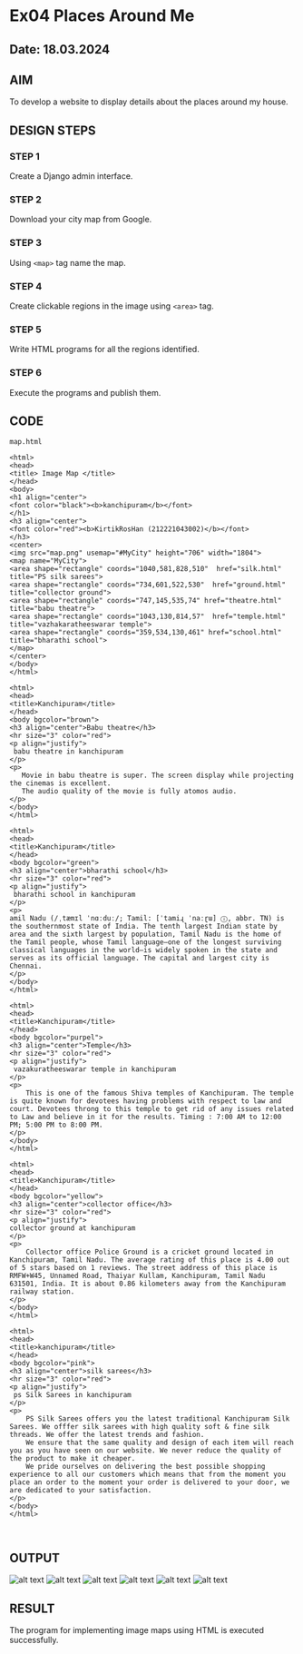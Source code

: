 # Ex04 Places Around Me
## Date: 18.03.2024

## AIM
To develop a website to display details about the places around my house.

## DESIGN STEPS

### STEP 1
Create a Django admin interface.

### STEP 2
Download your city map from Google.

### STEP 3
Using ```<map>``` tag name the map.

### STEP 4
Create clickable regions in the image using ```<area>``` tag.

### STEP 5
Write HTML programs for all the regions identified.

### STEP 6
Execute the programs and publish them.

## CODE
```
map.html

<html>
<head>
<title> Image Map </title>
</head>
<body>
<h1 align="center">
<font color="black"><b>kanchipuram</b></font>
</h1>
<h3 align="center">
<font color="red"><b>KirtikRosHan (212221043002)</b></font>  
</h3>
<center>
<img src="map.png" usemap="#MyCity" height="706" width="1804">
<map name="MyCity">
<area shape="rectangle" coords="1040,581,828,510"  href="silk.html" title="PS silk sarees">
<area shape="rectangle" coords="734,601,522,530"  href="ground.html" title="collector ground">
<area shape="rectangle" coords="747,145,535,74" href="theatre.html" title="babu theatre">
<area shape="rectangle" coords="1043,130,814,57"  href="temple.html" title="vazhakaratheeswarar temple">
<area shape="rectangle" coords="359,534,130,461" href="school.html" title="bharathi school">
</map>
</center>
</body>
</html>

<html>
<head>
<title>Kanchipuram</title>
</head>
<body bgcolor="brown">
<h3 align="center">Babu theatre</h3>
<hr size="3" color="red">
<p align="justify">
 babu theatre in kanchipuram
</p>
<p>
   Movie in babu theatre is super. The screen display while projecting the cinemas is excellent.
   The audio quality of the movie is fully atomos audio.
</p>
</body>
</html>

<html>
<head>
<title>Kanchipuram</title>
</head>
<body bgcolor="green">
<h3 align="center">bharathi school</h3>
<hr size="3" color="red">
<p align="justify">
 bharathi school in kanchipuram
</p>
<p>
amil Nadu (/ˌtæmɪl ˈnɑːduː/; Tamil: [ˈtamiɻ ˈnaːɽɯ] ⓘ, abbr. TN) is the southernmost state of India. The tenth largest Indian state by area and the sixth largest by population, Tamil Nadu is the home of the Tamil people, whose Tamil language—one of the longest surviving classical languages in the world—is widely spoken in the state and serves as its official language. The capital and largest city is Chennai.
</p>
</body>
</html>

<html>
<head>
<title>Kanchipuram</title>
</head>
<body bgcolor="purpel">
<h3 align="center">Temple</h3>
<hr size="3" color="red">
<p align="justify">
 vazakuratheeswarar temple in kanchipuram
</p>
<p>
    This is one of the famous Shiva temples of Kanchipuram. The temple is quite known for devotees having problems with respect to law and court. Devotees throng to this temple to get rid of any issues related to Law and believe in it for the results. Timing : 7:00 AM to 12:00 PM; 5:00 PM to 8:00 PM.
</p>
</body>
</html>

<html>
<head>
<title>Kanchipuram</title>
</head>
<body bgcolor="yellow">
<h3 align="center">collector office</h3>
<hr size="3" color="red">
<p align="justify">
collector ground at kanchipuram
</p>
<p>
    Collector office Police Ground is a cricket ground located in Kanchipuram, Tamil Nadu. The average rating of this place is 4.00 out of 5 stars based on 1 reviews. The street address of this place is RMFW+W45, Unnamed Road, Thaiyar Kullam, Kanchipuram, Tamil Nadu 631501, India. It is about 0.86 kilometers away from the Kanchipuram railway station.
</p>
</body>
</html>

<html>
<head>
<title>kanchipuram</title>
</head>
<body bgcolor="pink">
<h3 align="center">silk sarees</h3>
<hr size="3" color="red">
<p align="justify">
 ps Silk Sarees in kanchipuram
</p>
<p>
    PS Silk Sarees offers you the latest traditional Kanchipuram Silk Sarees. We offfer silk sarees with high quality soft & fine silk threads. We offer the latest trends and fashion.
    We ensure that the same quality and design of each item will reach you as you have seen on our website. We never reduce the quality of the product to make it cheaper.
    We pride ourselves on delivering the best possible shopping experience to all our customers which means that from the moment you place an order to the moment your order is delivered to your door, we are dedicated to your satisfaction.
</p>
</body>
</html>



```

## OUTPUT
![alt text](1.5.jpeg)
![alt text](2.jpeg)
![alt text](3.jpeg)
![alt text](4.jpeg)
![alt text](5.jpeg)
![alt text](6.jpeg)

## RESULT
The program for implementing image maps using HTML is executed successfully.

